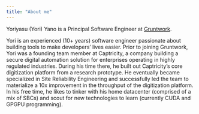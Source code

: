 ```yaml
---
title: "About me"
---
```


Yoriyasu (Yori) Yano is a Principal Software Engineer at [Gruntwork](https://gruntwork.io).

Yori is an experienced (10+ years) software engineer passionate about building tools to make developers’ lives easier.
Prior to joining Gruntwork, Yori was a founding team member at Captricity, a company building a secure digital
automation solution for enterprises operating in highly regulated industries. During his time there, he built out
Captricity’s core digitization platform from a research prototype. He eventually became specialized in Site Reliability
Engineering and successfully led the team to materialize a 10x improvement in the throughput of the digitization
platform. In his free time, he likes to tinker with his home datacenter (comprised of a mix of SBCs) and scout for new
technologies to learn (currently CUDA and GPGPU programming).
